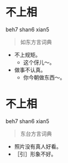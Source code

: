 # 不上相
beh7 shan6 xian5
> 如东方言词典
- 不上规矩。
  - 这个伢儿～。
- 做事不认真。
  - 你今朝做东西～。

# 不上相
beh7 shan6 xian5
> 东台方言词典
- 照片没有真人好看。
- ［引］形象不好。
